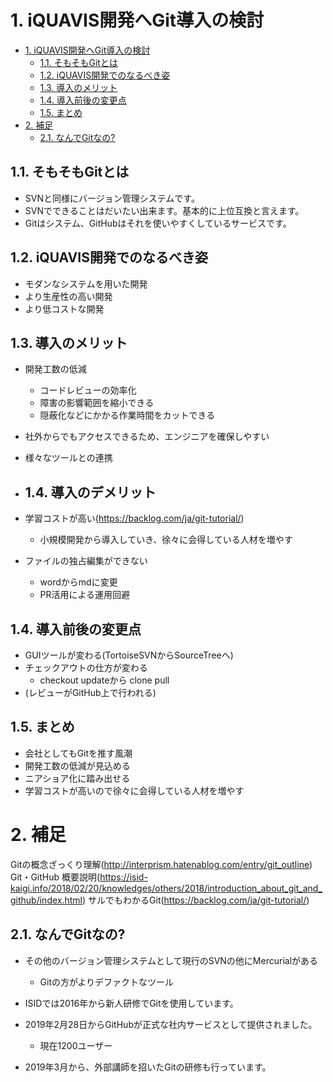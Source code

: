 ﻿# 1. iQUAVIS開発へGit導入の検討
<!-- TOC -->

- [1. iQUAVIS開発へGit導入の検討](#1-iquavis開発へgit導入の検討)
    - [1.1. そもそもGitとは](#11-そもそもgitとは)
    - [1.2. iQUAVIS開発でのなるべき姿](#12-iquavis開発でのなるべき姿)
    - [1.3. 導入のメリット](#13-導入のメリット)
    - [1.4. 導入前後の変更点](#14-導入前後の変更点)
    - [1.5. まとめ](#15-まとめ)
- [2. 補足](#2-補足)
    - [2.1. なんでGitなの?](#21-なんでgitなの)

<!-- /TOC -->
## 1.1. そもそもGitとは
* SVNと同様にバージョン管理システムです。
* SVNでできることはだいたい出来ます。基本的に上位互換と言えます。
* Gitはシステム、GitHubはそれを使いやすくしているサービスです。

## 1.2. iQUAVIS開発でのなるべき姿
* モダンなシステムを用いた開発
* より生産性の高い開発
* より低コストな開発

## 1.3. 導入のメリット
* 開発工数の低減
  * コードレビューの効率化
  * 障害の影響範囲を縮小できる
  * 隠蔽化などにかかる作業時間をカットできる
* 社外からでもアクセスできるため、エンジニアを確保しやすい
* 様々なツールとの連携

* ## 1.4. 導入のデメリット
* 学習コストが高い(https://backlog.com/ja/git-tutorial/)
  * 小規模開発から導入していき、徐々に会得している人材を増やす
* ファイルの独占編集ができない
  * wordからmdに変更
  * PR活用による運用回避

## 1.4. 導入前後の変更点
* GUIツールが変わる(TortoiseSVNからSourceTreeへ)
* チェックアウトの仕方が変わる
  * checkout updateから clone pull
* (レビューがGitHub上で行われる)

## 1.5. まとめ
* 会社としてもGitを推す風潮
* 開発工数の低減が見込める
* ニアショア化に踏み出せる
* 学習コストが高いので徐々に会得している人材を増やす

# 2. 補足
Gitの概念ざっくり理解(http://interprism.hatenablog.com/entry/git_outline)
Git・GitHub 概要説明(https://isid-kaigi.info/2018/02/20/knowledges/others/2018/introduction_about_git_and_github/index.html)
サルでもわかるGit(https://backlog.com/ja/git-tutorial/)

## 2.1. なんでGitなの?
* その他のバージョン管理システムとして現行のSVNの他にMercurialがある
  * Gitの方がよりデファクトなツール

* ISIDでは2016年から新人研修でGitを使用しています。
* 2019年2月28日からGitHubが正式な社内サービスとして提供されました。
  * 現在1200ユーザー
* 2019年3月から、外部講師を招いたGitの研修も行っています。
